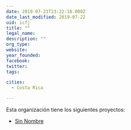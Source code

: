 ```yaml
---
date: 2019-07-21T23:22:18.000Z
date_last_modified: 2019-07-22
uid: icfj
title: ""
legal_name: 
description: ""
org_type: 
website: 
year_founded: 
facebook: 
twitter: 
tags:

cities: 
  - Costa Rica

---
```


Esta organización tiene los siguientes proyectos:

- [Sin Nombre](/i/sin-nombre.html)
